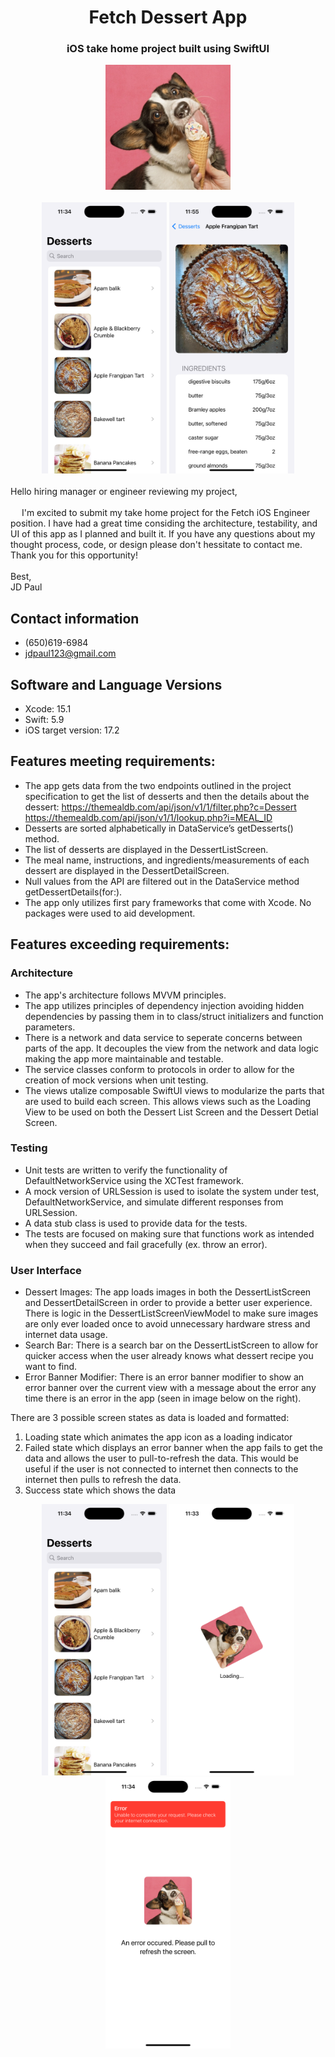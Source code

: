 <div align="center">
  <h1 align="center">Fetch Dessert App</h1>
  <h3 align="center">iOS take home project built using SwiftUI</h3>
  <a href="https://github.com/jdpaul123/Desserts/tree/main">
    <img src="https://github.com/jdpaul123/Desserts/blob/main/Desserts/Assets/Assets.xcassets/IceCreamDog.imageset/DogEatingIceCream1%202.jpeg" alt="Logo" width="200">
  </a>
</div>

<br>
<div align="center">
  <img src="https://github.com/jdpaul123/Desserts/blob/main/DessertsImages/SuccessDessertListView.png" alt="Dessert List View" width="200"/>
  <img src="https://github.com/jdpaul123/Desserts/blob/main/DessertsImages/DessertDetailView.png" alt="Dessert Detail View for Apple Frangipan Tart" width="200"/>
</div>

<br>
Hello hiring manager or engineer reviewing my project,
<br><br>
  &emsp; I'm excited to submit my take home project for the Fetch iOS Engineer position. I have had a great time considing the architecture, testability, and UI of this app as I planned and built it. If you have any questions about my thought process, code, or design please don't hessitate to contact me. Thank you for this opportunity!
<br><br>
Best,
<br>
JD Paul

## Contact information
* (650)619-6984
* jdpaul123@gmail.com

## Software and Language Versions
* Xcode: 15.1
* Swift: 5.9
* iOS target version: 17.2

## Features meeting requirements:
* The app gets data from the two endpoints outlined in the project specification to get the list of desserts and then the details about the dessert:
https://themealdb.com/api/json/v1/1/filter.php?c=Dessert
https://themealdb.com/api/json/v1/1/lookup.php?i=MEAL_ID
* Desserts are sorted alphabetically in DataService’s getDesserts() method.
* The list of desserts are displayed in the DessertListScreen.
* The meal name, instructions, and ingredients/measurements of each dessert are displayed in the DessertDetailScreen.
* Null values from the API are filtered out in the DataService method getDessertDetails(for:).
* The app only utilizes first pary frameworks that come with Xcode. No packages were used to aid development.

## Features exceeding requirements:
### Architecture
* The app's architecture follows MVVM principles.
* The app utilizes principles of dependency injection avoiding hidden dependencies by passing them in to class/struct initializers and function parameters.
* There is a network and data service to seperate concerns between parts of the app. It decouples the view from the network and data logic making the app more maintainable and testable.
* The service classes conform to protocols in order to allow for the creation of mock versions when unit testing.
* The views utalize composable SwiftUI views to modularize the parts that are used to build each screen. This allows views such as the Loading View to be used on both the Dessert List Screen and the Dessert Detial Screen.

### Testing
* Unit tests are written to verify the functionality of DefaultNetworkService using the XCTest framework.
* A mock version of URLSession is used to isolate the system under test, DefaultNetworkService, and simulate different responses from URLSession.
* A data stub class is used to provide data for the tests.
* The tests are focused on making sure that functions work as intended when they succeed and fail gracefully (ex. throw an error).

### User Interface
* Dessert Images: The app loads images in both the DessertListScreen and DessertDetailScreen in order to provide a better user experience. There is logic in the DessertListScreenViewModel to make sure images are only ever loaded once to avoid unnecessary hardware stress and internet data usage.
* Search Bar: There is a search bar on the DessertListScreen to allow for quicker access when the user already knows what dessert recipe you want to find.
* Error Banner Modifier: There is an error banner modifier to show an error banner over the current view with a message about the error any time there is an error in the app (seen in image below on the right).

There are 3 possible screen states as data is loaded and formatted:
1. Loading state which animates the app icon as a loading indicator
2. Failed state which displays an error banner when the app fails to get the data and allows the user to pull-to-refresh the data. This would be useful if the user is not connected to internet then connects to the internet then pulls to refresh the data.
3. Success state which shows the data

<div align="center">
  <p float="left">
    <img src="https://github.com/jdpaul123/Desserts/blob/main/DessertsImages/SuccessDessertListView.png" alt="Success State for the Dessert List Screen" width="200"/>
    <img src="https://github.com/jdpaul123/Desserts/blob/main/DessertsImages/LoadingView.png" alt="Loading State with spinning dog icon" width="200"/>
    <img src="https://github.com/jdpaul123/Desserts/blob/main/DessertsImages/FailedViewWithBanner.png" alt="Failed State with Error Banner" width="200"/>
  </p>
</div>
